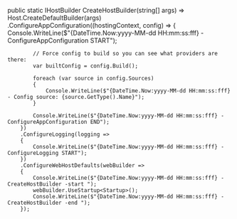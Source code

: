 public static IHostBuilder CreateHostBuilder(string[] args) =>
    Host.CreateDefaultBuilder(args)
        .ConfigureAppConfiguration((hostingContext, config) =>
        {
            Console.WriteLine($"{DateTime.Now:yyyy-MM-dd HH:mm:ss:fff} - ConfigureAppConfiguration START");

            // Force config to build so you can see what providers are there:
            var builtConfig = config.Build();

            foreach (var source in config.Sources)
            {
                Console.WriteLine($"{DateTime.Now:yyyy-MM-dd HH:mm:ss:fff} - Config source: {source.GetType().Name}");
            }

            Console.WriteLine($"{DateTime.Now:yyyy-MM-dd HH:mm:ss:fff} - ConfigureAppConfiguration END");
        })
        .ConfigureLogging(logging =>
        {
            Console.WriteLine($"{DateTime.Now:yyyy-MM-dd HH:mm:ss:fff} - ConfigureLogging START");
        })
        .ConfigureWebHostDefaults(webBuilder =>
        {
            Console.WriteLine($"{DateTime.Now:yyyy-MM-dd HH:mm:ss:fff} - CreateHostBuilder -start ");
            webBuilder.UseStartup<Startup>();
            Console.WriteLine($"{DateTime.Now:yyyy-MM-dd HH:mm:ss:fff} - CreateHostBuilder -end ");
        });